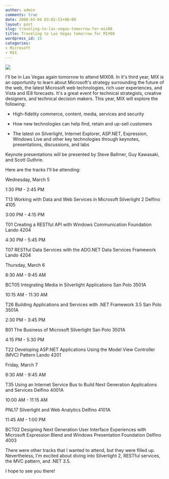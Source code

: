 ```yaml
---
author: admin
comments: true
date: 2008-03-04 03:02:53+00:00
layout: post
slug: traveling-to-las-vegas-tomorrow-for-mix08
title: Traveling to Las Vegas tomorrow for MIX08
wordpress_id: 15
categories:
- Microsoft
- MIX
---
```














![](https://wadewegner.blob.core.windows.net/wordpress/content/binary/Mix08.jpg)

I'll be in Las Vegas again tomorrow to attend MIX08. In it's third year, MIX is an opportunity to learn about Microsoft's strategy surrounding the future of the web, the latest Microsoft web technologies, rich user experiences, and Vista and IE8 forecasts. It's a great event for technical strategists, creative designers, and technical decision makers. This year, MIX will explore the following:






  * High-fidelity commerce, content, media, services and security

  * How new technologies can help find, retain and up-sell customers

  * The latest on Silverlight, Internet Explorer, ASP.NET, Expression, Windows Live and other key technologies through keynotes, presentations, discussions, and labs 



Keynote presentations will be presented by Steve Ballmer, Guy Kawasaki, and Scott Guthrie.




Here are the tracks I'll be attending:







Wednesday, March 5










1:30 PM - 2:45 PM 











T13 Working with Data and Web Services in Microsoft Silverlight 2 Delfino 4105







3:00 PM - 4:15 PM 











T01 Creating a RESTful API with Windows Communication Foundation Lando 4204







4:30 PM - 5:45 PM 











T07 RESTful Data Services with the ADO.NET Data Services Framework Lando 4204



  






Thursday, March 6










8:30 AM - 9:45 AM 











BCT05 Integrating Media in Silverlight Applications San Polo 3501A







10:15 AM - 11:30 AM 











T26 Building Applications and Services with .NET Framework 3.5 San Polo 3501A







2:30 PM - 3:45 PM 











B01 The Business of Microsoft Silverlight San Polo 3501A







4:15 PM - 5:30 PM 











T22 Developing ASP.NET Applications Using the Model View Controller (MVC) Pattern Lando 4201



  






Friday, March 7










8:30 AM - 9:45 AM 











T35 Using an Internet Service Bus to Build Next Generation Applications and Services Delfino 4001A







10:00 AM - 11:15 AM 











PNL17 Silverlight and Web Analytics Delfino 4101A







11:45 AM - 1:00 PM 











BCT02 Designing Next Generation User Interface Experiences with Microsoft Expression Blend and Windows Presentation Foundation Delfino 4003






There were other tracks that I wanted to attend, but they were filled up. Nevertheless, I'm excited about diving into Silverlight 2, RESTful services, the MVC pattern, and .NET 3.5.




I hope to see you there!
